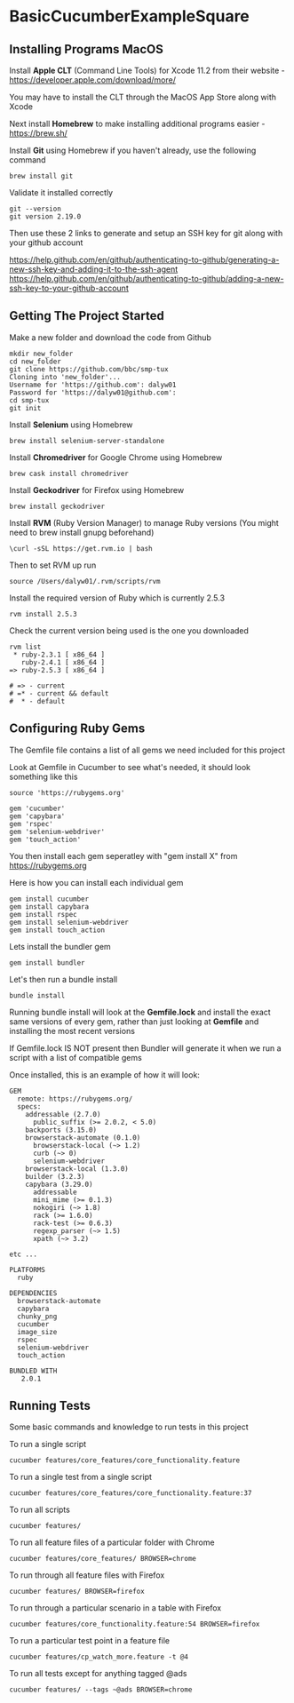 # BasicCucumberExampleSquare

## Installing Programs MacOS

Install **Apple CLT** (Command Line Tools) for Xcode 11.2 from their website - https://developer.apple.com/download/more/

You may have to install the CLT through the MacOS App Store along with Xcode

Next install **Homebrew** to make installing additional programs easier - https://brew.sh/

Install **Git** using Homebrew if you haven't already, use the following command 

```
brew install git
```

Validate it installed correctly

```
git --version
git version 2.19.0
```

Then use these 2 links to generate and setup an SSH key for git along with your github account

https://help.github.com/en/github/authenticating-to-github/generating-a-new-ssh-key-and-adding-it-to-the-ssh-agent
https://help.github.com/en/github/authenticating-to-github/adding-a-new-ssh-key-to-your-github-account


## Getting The Project Started

Make a new folder and download the code from Github

```
mkdir new_folder
cd new_folder
git clone https://github.com/bbc/smp-tux
Cloning into 'new_folder'...
Username for 'https://github.com': dalyw01
Password for 'https://dalyw01@github.com':
cd smp-tux
git init
```

Install **Selenium** using Homebrew

```
brew install selenium-server-standalone
```

Install **Chromedriver** for Google Chrome using Homebrew

```
brew cask install chromedriver
```

Install **Geckodriver** for Firefox using Homebrew

```
brew install geckodriver
```

Install **RVM** (Ruby Version Manager) to manage Ruby versions (You might need to brew install gnupg beforehand)

```
\curl -sSL https://get.rvm.io | bash
```

Then to set RVM up run

```
source /Users/dalyw01/.rvm/scripts/rvm
```

Install the required version of Ruby which is currently 2.5.3

```
rvm install 2.5.3
```

Check the current version being used is the one you downloaded

```
rvm list
 * ruby-2.3.1 [ x86_64 ]
   ruby-2.4.1 [ x86_64 ]
=> ruby-2.5.3 [ x86_64 ]

# => - current
# =* - current && default
#  * - default
```

## Configuring Ruby Gems

The Gemfile file contains a list of all gems we need included for this project

Look at Gemfile in Cucumber to see what's needed, it should look something like this

```
source 'https://rubygems.org'

gem 'cucumber'
gem 'capybara'
gem 'rspec'
gem 'selenium-webdriver'
gem 'touch_action'
```

You then install each gem seperatley with "gem install X" from https://rubygems.org

Here is how you can install each individual gem

```
gem install cucumber
gem install capybara
gem install rspec
gem install selenium-webdriver
gem install touch_action
```

Lets install the bundler gem

```
gem install bundler
```

Let's then run a bundle install

```
bundle install
```

Running bundle install will look at the **Gemfile.lock** and install the exact same versions of every gem, rather than just looking at **Gemfile** and installing the most recent versions

If Gemfile.lock IS NOT present then Bundler will generate it when we run a script with a list of compatible gems

Once installed, this is an example of how it will look:

```
GEM
  remote: https://rubygems.org/
  specs:
    addressable (2.7.0)
      public_suffix (>= 2.0.2, < 5.0)
    backports (3.15.0)
    browserstack-automate (0.1.0)
      browserstack-local (~> 1.2)
      curb (~> 0)
      selenium-webdriver
    browserstack-local (1.3.0)
    builder (3.2.3)
    capybara (3.29.0)
      addressable
      mini_mime (>= 0.1.3)
      nokogiri (~> 1.8)
      rack (>= 1.6.0)
      rack-test (>= 0.6.3)
      regexp_parser (~> 1.5)
      xpath (~> 3.2)

etc ...

PLATFORMS
  ruby

DEPENDENCIES
  browserstack-automate
  capybara
  chunky_png
  cucumber
  image_size
  rspec
  selenium-webdriver
  touch_action

BUNDLED WITH
   2.0.1

```

## Running Tests

Some basic commands and knowledge to run tests in this project

To run a single script

```
cucumber features/core_features/core_functionality.feature
```

To run a single test from a single script

```
cucumber features/core_features/core_functionality.feature:37
```

To run all scripts

```
cucumber features/
```

To run all feature files of a particular folder with Chrome

```
cucumber features/core_features/ BROWSER=chrome
```

To run through all feature files with Firefox

```
cucumber features/ BROWSER=firefox
```

To run through a particular scenario in a table with Firefox

```
cucumber features/core_functionality.feature:54 BROWSER=firefox
```

To run a particular test point in a feature file

``` 
cucumber features/cp_watch_more.feature -t @4
```

To run all tests except for anything tagged @ads

```
cucumber features/ --tags ~@ads BROWSER=chrome
```
